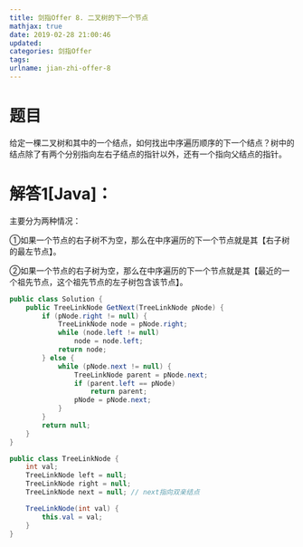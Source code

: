 ```yaml
---
title: 剑指Offer 8. 二叉树的下一个节点
mathjax: true
date: 2019-02-28 21:00:46
updated:
categories: 剑指Offer
tags:
urlname: jian-zhi-offer-8
---
```


# 题目

给定一棵二叉树和其中的一个结点，如何找出中序遍历顺序的下一个结点？树中的结点除了有两个分别指向左右子结点的指针以外，还有一个指向父结点的指针。

<!-- more -->

# 解答1[Java]：

主要分为两种情况：

①如果一个节点的右子树不为空，那么在中序遍历的下一个节点就是其【右子树的最左节点】。

②如果一个节点的右子树为空，那么在中序遍历的下一个节点就是其【最近的一个祖先节点，这个祖先节点的左子树包含该节点】。

```java
public class Solution {
    public TreeLinkNode GetNext(TreeLinkNode pNode) {
        if (pNode.right != null) {
            TreeLinkNode node = pNode.right;
            while (node.left != null)
                node = node.left;
            return node;
        } else {
            while (pNode.next != null) {
                TreeLinkNode parent = pNode.next;
                if (parent.left == pNode)
                    return parent;
                pNode = pNode.next;
            }
        }
        return null;
    }
}

public class TreeLinkNode {
    int val;
    TreeLinkNode left = null;
    TreeLinkNode right = null;
    TreeLinkNode next = null; // next指向双亲结点

    TreeLinkNode(int val) {
        this.val = val;
    }
}
```

